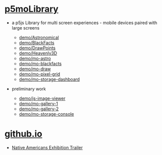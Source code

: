 # [p5moLibrary](https://github.com/molab-itp/p5moLibrary)

- a p5js Library for multi screen experiences - mobile devices paired with large screens

  - [demo/Astronomical](demo/Astronomical?v=90)
  - [demo/BlackFacts](demo/BlackFacts?v=90)
  - [demo/DrawPoints](demo/DrawPoints?v=90)
  - [demo/Heavenly3D](demo/Heavenly3D?v=90)
  - [demo/mo-astro](demo/mo-astro?v=90)
  - [demo/mo-blackfacts](demo/mo-blackfacts?v=90)
  - [demo/mo-draw](demo/mo-draw?v=90)
  - [demo/mo-pixel-grid](demo/mo-pixel-grid?v=90)
  - [demo/mo-storage-dashboard](demo/mo-storage-dashboard?v=90)

- preliminary work

  - [demo/js-image-viewer](demo/js-image-viewer?v=90)
  - [demo/mo-gallery-1](demo/mo-gallery-1?v=90)
  - [demo/mo-gallery-2](demo/mo-gallery-2?v=90)
  - [demo/mo-storage-console](demo/mo-storage-console?v=90)

# [github.io](https://molab-itp.github.io/p5moLibrary/src?v=90)

- [Native Americans Exhibition Trailer](demo/BlackFacts?playlist=hpjNGTYvpxw)

<!--

- retired
  - [demo/mo-astro-host-0](demo/mo-astro-host-0?v=90)
  - [demo/mo-astro-host-1](demo/mo-astro-host-1?v=90)
  - [demo/mo-astro-remote-0](demo/mo-astro-remote-0?v=90)
  - [demo/mo-astro-remote-1](demo/mo-astro-remote-1?v=90)

  - [demo/mo-blackfacts-host](demo/mo-blackfacts-host?v=90)
  - [demo/mo-blackfacts-remote](demo/mo-blackfacts-remote?v=90)

# https://www.youtube.com/watch?v=hpjNGTYvpxw
# The Land Carries Our Ancestors: Contemporary Art by Native Americans Exhibition Trailer

 -->
